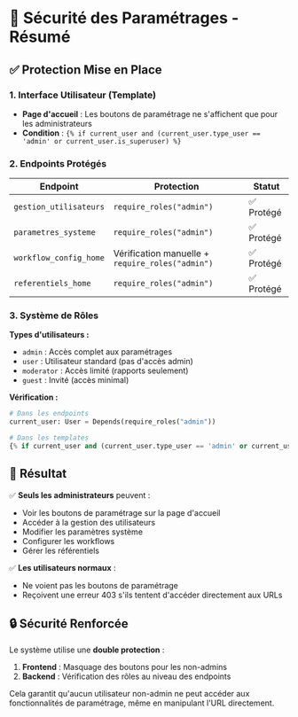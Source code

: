 # 🔐 Sécurité des Paramétrages - Résumé

## ✅ Protection Mise en Place

### **1. Interface Utilisateur (Template)**
- **Page d'accueil** : Les boutons de paramétrage ne s'affichent que pour les administrateurs
- **Condition** : `{% if current_user and (current_user.type_user == 'admin' or current_user.is_superuser) %}`

### **2. Endpoints Protégés**

| Endpoint | Protection | Statut |
|----------|------------|--------|
| `gestion_utilisateurs` | `require_roles("admin")` | ✅ Protégé |
| `parametres_systeme` | `require_roles("admin")` | ✅ Protégé |
| `workflow_config_home` | Vérification manuelle + `require_roles("admin")` | ✅ Protégé |
| `referentiels_home` | `require_roles("admin")` | ✅ Protégé |

### **3. Système de Rôles**

**Types d'utilisateurs :**
- `admin` : Accès complet aux paramétrages
- `user` : Utilisateur standard (pas d'accès admin)
- `moderator` : Accès limité (rapports seulement)
- `guest` : Invité (accès minimal)

**Vérification :**
```python
# Dans les endpoints
current_user: User = Depends(require_roles("admin"))

# Dans les templates
{% if current_user and (current_user.type_user == 'admin' or current_user.is_superuser) %}
```

## 🎯 Résultat

✅ **Seuls les administrateurs** peuvent :
- Voir les boutons de paramétrage sur la page d'accueil
- Accéder à la gestion des utilisateurs
- Modifier les paramètres système
- Configurer les workflows
- Gérer les référentiels

✅ **Les utilisateurs normaux** :
- Ne voient pas les boutons de paramétrage
- Reçoivent une erreur 403 s'ils tentent d'accéder directement aux URLs

## 🔒 Sécurité Renforcée

Le système utilise une **double protection** :
1. **Frontend** : Masquage des boutons pour les non-admins
2. **Backend** : Vérification des rôles au niveau des endpoints

Cela garantit qu'aucun utilisateur non-admin ne peut accéder aux fonctionnalités de paramétrage, même en manipulant l'URL directement.
